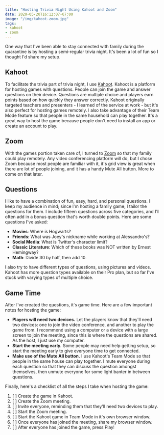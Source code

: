```yaml
---
title: "Hosting Trivia Night Using Kahoot and Zoom"
date: 2020-05-20T16:12:07-07:00
image: "/img/kahoot-zoom.jpg"
tags:
- kahoot
- zoom
---
```

One way that I've been able to stay connected with family during the quarantine is by hosting a semi-regular trivia night. It's been a lot of fun so I thought I'd share my setup.

## Kahoot

To facilitate the trivia part of trivia night, I use <a href="https://kahoot.com/" target="_blank">Kahoot</a>. Kahoot is a platform for hosting games with questions. People can join the game and answer questions on their device. Questions are multiple choice and players earn points based on how quickly they answer correctly. Kahoot originally targeted teachers and presenters - I learned of the service at work - but it's also perfect for hosting games remotely. I also take advantage of their Team Mode feature so that people in the same household can play together. It's a great way to host the game because people don't need to install an app or create an account to play.

## Zoom

With the games portion taken care of, I turned to <a href="https://zoom.us/" target="_blank">Zoom</a> so that my family could play remotely. Any video conferencing platform will do, but I chose Zoom because most people are familiar with it, it's grid view is great when there are lot of people joining, and it has a handy Mute All button. More to come on that later.

## Questions

I like to have a combination of fun, easy, hard, and personal questions. I keep my audience in mind; since I'm hosting a family game, I tailor the questions for them. I include fifteen questions across five categories, and I'll often add in a bonus question that's worth double points. Here are some questions I've asked:

- **Movies**: Where is Hogwarts?
- **Friends**: What was Joey's nickname while working at Alessandro's?
- **Social Media**: What is Twitter's character limit?
- **Classic Literature**: Which of these books was NOT written by Ernest Hemingway?
- **Math**: Divide 30 by half, then add 10.

I also try to have different types of questions, using pictures and videos. Kahoot has more question types available on their Pro plan, but so far I've stuck with varying types of multiple choice.

## Game Time

After I've created the questions, it's game time. Here are a few important notes for hosting the game:

- **Players will need two devices.** Let the players know that they'll need two devices: one to join the video conference, and another to play the game from. I recommend using a computer or a device with a large screen to join the meeting, since this is where the questions are shared. As the host, I just use my computer.
- **Start the meeting early.** Some people may need help getting setup, so start the meeting early to give everyone time to get connected.
- **Make use of the Mute All button.** I use Kahoot's Team Mode so that people in the same  house can play together. I mute everyone during each question so that they can discuss the question amongst themselves, then unmute everyone for some light banter in between questions.

Finally, here's a checklist of all the steps I take when hosting the game:

1. [ ] Create the game in Kahoot.
2. [ ] Create the Zoom meeting.
3. [ ] Invite everyone, reminding them that they'll need two devices to play.
4. [ ] Start the Zoom meeting.
5. [ ] Start the Kahoot game in Team Mode in it's own browser window.
6. [ ] Once everyone has joined the meeting, share my browser window.
7. [ ] After everyone has joined the game, press Play!
